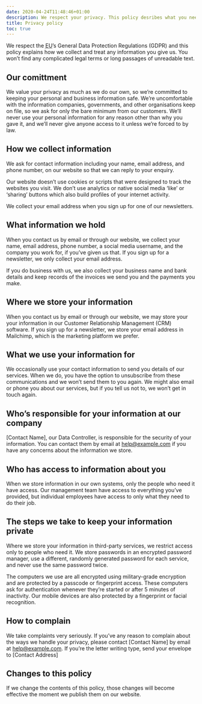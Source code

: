 ```yaml
---
date: 2020-04-24T11:48:46+01:00
description: We respect your privacy. This policy desribes what you need to know.
title: Privacy policy
toc: true
---
```


We respect the <abbr title="European Union">EU</abbr>’s General Data Protection Regulations (GDPR) and this policy explains how we collect and treat any information you give us. You won’t find any complicated legal terms or long passages of unreadable text.

## Our comittment

We value your privacy as much as we do our own, so we’re committed to keeping your personal and business information safe. We’re uncomfortable with the information companies, governments, and other organisations keep on file, so we ask for only the bare minimum from our customers. We’ll never use your personal information for any reason other than why you gave it, and we’ll never give anyone access to it unless we’re forced to by law.

## How we collect information

We ask for contact information including your name, email address, and phone number, on our website so that we can reply to your enquiry.

Our website doesn’t use cookies or scripts that were designed to track the websites you visit. We don’t use analytics or native social media ‘like’ or ‘sharing’ buttons which also build profiles of your internet activity.

We collect your email address when you sign up for one of our newsletters.

## What information we hold

When you contact us by email or through our website, we collect your name, email address, phone number, a social media username, and the company you work for, if you’ve given us that.
If you sign up for a newsletter, we only collect your email address.

If you do business with us, we also collect your business name and bank details and keep records of the invoices we send you and the payments you make.

## Where we store your information

When you contact us by email or through our website, we may store your your information in our Customer Relationship Management (CRM) software. If you sign up for a newsletter, we store your email address in Mailchimp, which is the marketing platform we prefer.

## What we use your information for

We occasionally use your contact information to send you details of our services. When we do, you have the option to unsubscribe from these communications and we won’t send them to you again. We might also email or phone you about our services, but if you tell us not to, we won’t get in touch again.

## Who’s responsible for your information at our company

[Contact Name], our Data Controller, is responsible for the security of your information. You can contact them by email at <a href="mailto:help@example.com ">help@example.com</a> if you have any concerns about the information we store.

## Who has access to information about you

When we store information in our own systems, only the people who need it have access. Our management team have access to everything you’ve provided, but individual employees have access to only what they need to do their job.

## The steps we take to keep your information private

Where we store your information in third-party services, we restrict access only to people who need it. We store passwords in an encrypted password manager, use a different, randomly generated password for each service, and never use the same password twice.

The computers we use are all encrypted using military-grade encryption and are protected by a passcode or fingerprint access. These computers ask for authentication whenever they’re started or after 5 minutes of inactivity. Our mobile devices are also protected by a fingerprint or facial recognition.

## How to complain

We take complaints very seriously. If you’ve any reason to complain about the ways we handle your privacy, please contact [Contact Name] by email at <a href="mailto:help@example.com ">help@example.com</a>. If you’re the letter writing type, send your envelope to [Contact Address]

## Changes to this policy

If we change the contents of this policy, those changes will become effective the moment we publish them on our website.